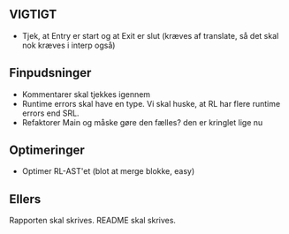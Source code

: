 ## VIGTIGT
- Tjek, at Entry er start og at Exit er slut (kræves af translate, så det skal nok kræves i interp også)

## Finpudsninger
- Kommentarer skal tjekkes igennem
- Runtime errors skal have en type. Vi skal huske, at RL har flere runtime errors end SRL.
- Refaktorer Main og måske gøre den fælles? den er kringlet lige nu

## Optimeringer
- Optimer RL-AST'et (blot at merge blokke, easy)

## Ellers
Rapporten skal skrives.
README skal skrives.
